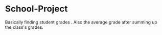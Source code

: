 # School-Project
Basically finding student grades . Also the average grade after summing up the class's grades.

